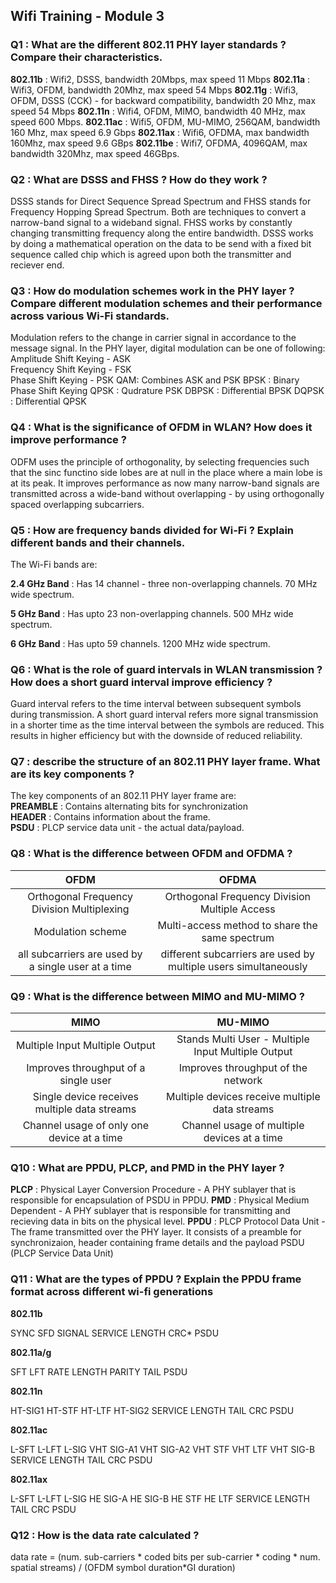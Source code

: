 ## Wifi Training - Module 3

### Q1 : What are the different 802.11 PHY layer standards ? Compare their characteristics.

**802.11b** : Wifi2, DSSS, bandwidth 20Mbps, max speed 11 Mbps
**802.11a** : Wifi3, OFDM, bandwidth 20Mhz, max speed 54 Mbps
**802.11g** : Wifi3, OFDM, DSSS (CCK) - for backward compatibility, bandwidth 20 Mhz, max speed 54 Mbps
**802.11n** : Wifi4, OFDM, MIMO, bandwidth 40 MHz, max speed 600 Mbps.
**802.11ac** : Wifi5, OFDM, MU-MIMO, 256QAM, bandwidth 160 Mhz, max speed 6.9 Gbps
**802.11ax** : Wifi6, OFDMA, max bandwidth 160Mhz, max speed 9.6 GBps
**802.11be** : Wifi7, OFDMA, 4096QAM, max bandwidth 320Mhz, max speed 46GBps.


### Q2 : What are DSSS and FHSS ? How do they work ?

DSSS stands for Direct Sequence Spread Spectrum and FHSS stands for Frequency Hopping Spread Spectrum. Both are techniques to convert a narrow-band signal to a wideband signal. 
FHSS works by constantly changing transmitting frequency along the entire bandwidth. 
DSSS works by doing a mathematical operation on the data to be send with a fixed bit sequence called chip which is agreed upon both the transmitter and reciever end.

### Q3 : How do modulation schemes work in the PHY layer ? Compare different modulation schemes and their performance across various Wi-Fi standards.

Modulation refers to the change in carrier signal in accordance to the message signal. In the PHY layer, digital modulation can be one of following:  
Amplitude Shift Keying - ASK  
Frequency Shift Keying - FSK  
Phase Shift Keying - PSK
QAM: Combines ASK and PSK
BPSK : Binary Phase Shift Keying
QPSK : Qudrature PSK
DBPSK : Differential BPSK
DQPSK : Differential QPSK

### Q4 : What is the significance of OFDM in WLAN? How does it improve performance ?

ODFM uses the principle of orthogonality, by selecting frequencies such that the  sinc functino side lobes are at null in the place where a main lobe is at its peak. It improves performance as now many narrow-band signals are transmitted across a wide-band without overlapping - by using orthogonally spaced overlapping subcarriers.

### Q5 : How are frequency bands divided for Wi-Fi ? Explain different bands and their channels.

The Wi-Fi bands are:

**2.4 GHz Band** : Has 14 channel - three non-overlapping channels. 70 MHz wide spectrum.

**5 GHz Band** : Has upto 23 non-overlapping channels. 500 MHz wide spectrum.

**6 GHz Band** : Has upto 59 channels. 1200 MHz wide spectrum.

### Q6 : What is the role of guard intervals in WLAN transmission ? How does a short guard interval improve efficiency ?

Guard interval refers to the time interval between subsequent symbols during transmission. A short guard interval refers more signal transmission in a shorter time as the time interval between the symbols are reduced. This results in higher efficiency but with the downside of reduced reliability.

### Q7 : describe the structure of an 802.11 PHY layer frame. What are its key components ?

The key components of an 802.11 PHY layer frame are:  
**PREAMBLE** : Contains alternating bits for synchronization  
**HEADER** : Contains information about the frame.  
**PSDU** : PLCP service data unit - the actual data/payload.  

### Q8 : What is the difference between OFDM and OFDMA ?

|**OFDM**|**OFDMA**|
|:---:|:---:|
| Orthogonal Frequency Division Multiplexing | Orthogonal Frequency Division Multiple Access |
| Modulation scheme | Multi-access method to share the same spectrum |
| all subcarriers are used by a single user at a time | different subcarriers are used by multiple users simultaneously |

### Q9 : What is the difference between MIMO and MU-MIMO ?

|**MIMO**|**MU-MIMO**|
|:---:|:---:|
| Multiple Input Multiple Output | Stands Multi User - Multiple Input Multiple Output |
| Improves throughput of a single user | Improves throughput of the network |
| Single device receives multiple data streams | Multiple devices receive multiple data streams |
| Channel usage of only one device at a time | Channel usage of multiple devices at a time |

### Q10 : What are PPDU, PLCP, and PMD in the PHY layer ?  
**PLCP** : Physical Layer Conversion Procedure - A PHY sublayer that is responsible for encapsulation of PSDU in PPDU. 
**PMD** : Physical Medium Dependent - A PHY sublayer that is responsible for transmitting and recieving data in bits on the physical level.
**PPDU** :  PLCP Protocol Data Unit - The frame transmitted over the PHY layer. It consists of a preamble for synchronizaion, header containing frame details and the payload PSDU (PLCP Service Data Unit)


### Q11 : What are the types of PPDU ? Explain the PPDU frame format across different wi-fi generations

**802.11b**

SYNC SFD SIGNAL SERVICE LENGTH CRC* PSDU 

**802.11a/g**

SFT LFT RATE LENGTH PARITY TAIL PSDU 
 

**802.11n**  

HT-SIG1 HT-STF HT-LTF HT-SIG2  SERVICE LENGTH TAIL CRC PSDU 


**802.11ac**

L-SFT L-LFT L-SIG VHT SIG-A1 VHT SIG-A2 VHT STF VHT LTF VHT SIG-B SERVICE LENGTH TAIL CRC PSDU

**802.11ax**

L-SFT L-LFT L-SIG HE SIG-A HE SIG-B HE STF HE LTF SERVICE LENGTH TAIL CRC PSDU

### Q12 : How is the data rate calculated ?

data rate = (num. sub-carriers * coded bits per sub-carrier * coding * num. spatial streams) / (OFDM symbol duration*GI duration)